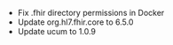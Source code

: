 * Fix .fhir directory permissions in Docker
* Update org.hl7.fhir.core to 6.5.0
* Update ucum to 1.0.9
